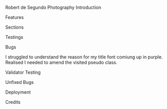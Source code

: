 Robert de Segundo Photography
Introduction

Features

Sections

Testings

Bugs

I struggled to understand the reason for my title font comiung up in purple. Realised I needed to amend the visited pseudo class.

Validator Testing

Unfixed Bugs

Deployment

Credits